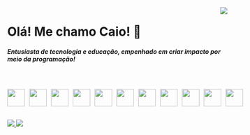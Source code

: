 <!-- Contador de visualizações -->
<img align="right" src="https://komarev.com/ghpvc/?username=caioandrei&color=e4ee71" style="margin-bottom: 20px;">

# Olá! Me chamo Caio! 👋

##### Entusiasta de tecnologia e educação, empenhado em criar impacto por meio da programação!

<!-- Quebra de linha e espaçamento -->
<br>
<div style="margin-bottom: 20px;"></div>


<!-- Linguagens e Ferramentas -->
<div style="display: flex; align-items: center; margin-bottom: 20px;">
    <!-- Imagem do Java -->
    <img src="https://cdn.jsdelivr.net/gh/devicons/devicon@latest/icons/java/java-original.svg"
         style="width: 40px; height: 40px; margin-right: 10px;" />
    <!-- Imagem do Spring -->
    <img src="https://cdn.jsdelivr.net/gh/devicons/devicon@latest/icons/spring/spring-original.svg"
         style="width: 40px; height: 40px; margin-right: 10px;" />
    <!-- Imagem do Maven -->
    <img src="https://cdn.jsdelivr.net/gh/devicons/devicon@latest/icons/maven/maven-original.svg"
         style="width: 40px; height: 40px; margin-right: 10px;" />
    <!-- Imagem do Postman -->
    <img src="https://cdn.jsdelivr.net/gh/devicons/devicon@latest/icons/postman/postman-original.svg"
         style="width: 40px; height: 40px; margin-right: 10px;" />
    <!-- Imagem do PostgreSQL -->
    <img src="https://cdn.jsdelivr.net/gh/devicons/devicon@latest/icons/postgresql/postgresql-original.svg"
         style="width: 40px; height: 40px; margin-right: 10px;" />
    <!-- Imagem do MySQL -->
    <img src="https://cdn.jsdelivr.net/gh/devicons/devicon@latest/icons/mysql/mysql-original.svg"
         style="width: 40px; height: 40px; margin-right: 10px;" />
    <!-- Imagem do HTML5 -->
    <img src="https://cdn.jsdelivr.net/gh/devicons/devicon@latest/icons/html5/html5-original.svg"
         style="width: 40px; height: 40px; margin-right: 10px;" />
    <!-- Imagem do CSS3 -->
    <img src="https://cdn.jsdelivr.net/gh/devicons/devicon@latest/icons/css3/css3-original.svg"
         style="width: 40px; height: 40px; margin-right: 10px;" />
    <!-- Imagem do Python -->
    <img src="https://cdn.jsdelivr.net/gh/devicons/devicon@latest/icons/python/python-original.svg"
         style="width: 40px; height: 40px; margin-right: 10px;" />
    <!-- Imagem do C -->
    <img src="https://cdn.jsdelivr.net/gh/devicons/devicon@latest/icons/c/c-original.svg"
         style="width: 40px; height: 40px; margin-right: 10px;" />
    <!-- Imagem do Git -->
    <img src="https://cdn.jsdelivr.net/gh/devicons/devicon@latest/icons/git/git-original.svg"
         style="width: 40px; height: 40px; margin-right: 10px;" />
</div>

##

<!-- Links de Trabalho -->
<div>
    <a href="https://www.linkedin.com/in/caioandrei/" target="_blank">
        <img src="https://img.shields.io/badge/-LinkedIn-%230077B5?style=for-the-badge&logo=linkedin&logoColor=white" target="_blank">
    </a>
    <a href="mailto:devcaio2002@gmail.com">
        <img src="https://img.shields.io/badge/Gmail-D14836?style=for-the-badge&logo=gmail&logoColor=white">
    </a>
</div>
